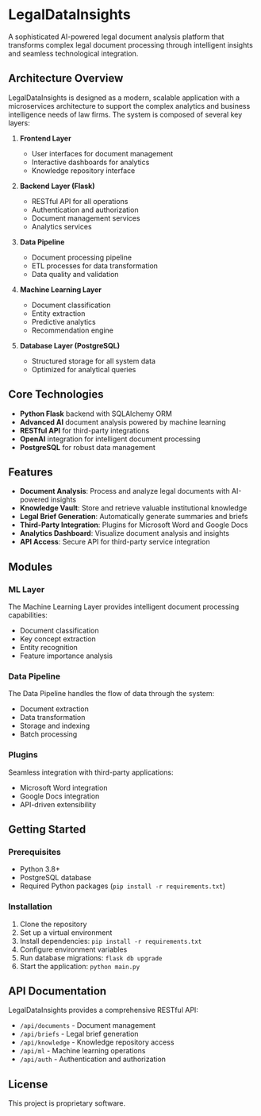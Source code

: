 # LegalDataInsights

A sophisticated AI-powered legal document analysis platform that transforms complex legal document processing through intelligent insights and seamless technological integration.

## Architecture Overview

LegalDataInsights is designed as a modern, scalable application with a microservices architecture to support the complex analytics and business intelligence needs of law firms. The system is composed of several key layers:

1. **Frontend Layer**
   - User interfaces for document management
   - Interactive dashboards for analytics
   - Knowledge repository interface

2. **Backend Layer (Flask)**
   - RESTful API for all operations
   - Authentication and authorization
   - Document management services
   - Analytics services

3. **Data Pipeline**
   - Document processing pipeline
   - ETL processes for data transformation
   - Data quality and validation

4. **Machine Learning Layer**
   - Document classification
   - Entity extraction
   - Predictive analytics
   - Recommendation engine

5. **Database Layer (PostgreSQL)**
   - Structured storage for all system data
   - Optimized for analytical queries

## Core Technologies

- **Python Flask** backend with SQLAlchemy ORM
- **Advanced AI** document analysis powered by machine learning
- **RESTful API** for third-party integrations
- **OpenAI** integration for intelligent document processing
- **PostgreSQL** for robust data management

## Features

- **Document Analysis**: Process and analyze legal documents with AI-powered insights
- **Knowledge Vault**: Store and retrieve valuable institutional knowledge
- **Legal Brief Generation**: Automatically generate summaries and briefs
- **Third-Party Integration**: Plugins for Microsoft Word and Google Docs
- **Analytics Dashboard**: Visualize document analysis and insights
- **API Access**: Secure API for third-party service integration

## Modules

### ML Layer

The Machine Learning Layer provides intelligent document processing capabilities:

- Document classification
- Key concept extraction
- Entity recognition
- Feature importance analysis

### Data Pipeline

The Data Pipeline handles the flow of data through the system:

- Document extraction
- Data transformation
- Storage and indexing
- Batch processing

### Plugins

Seamless integration with third-party applications:

- Microsoft Word integration
- Google Docs integration
- API-driven extensibility

## Getting Started

### Prerequisites

- Python 3.8+
- PostgreSQL database
- Required Python packages (`pip install -r requirements.txt`)

### Installation

1. Clone the repository
2. Set up a virtual environment
3. Install dependencies: `pip install -r requirements.txt`
4. Configure environment variables
5. Run database migrations: `flask db upgrade`
6. Start the application: `python main.py`

## API Documentation

LegalDataInsights provides a comprehensive RESTful API:

- `/api/documents` - Document management
- `/api/briefs` - Legal brief generation
- `/api/knowledge` - Knowledge repository access
- `/api/ml` - Machine learning operations
- `/api/auth` - Authentication and authorization

## License

This project is proprietary software.